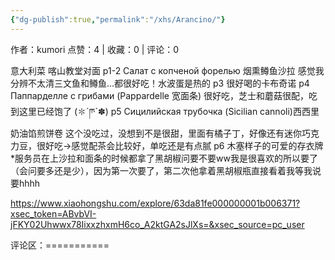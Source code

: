 ```yaml
---
{"dg-publish":true,"permalink":"/xhs/Arancino/"}
---
```


作者：kumori
点赞：4   |   收藏：0   |   评论：0

意大利菜 喀山教堂对面
p1-2 Салат с копченой форелью 烟熏鳟鱼沙拉 感觉我分辨不太清三文鱼和鳟鱼…都很好吃！水波蛋是热的
p3 很好喝的卡布奇诺
p4 Паппарделле с грибами (Pappardelle 宽面条) 很好吃，芝士和蘑菇很配，吃到这里已经饱了 (✽︎´ཫ`✽︎)
p5 Сицилийская трубочка (Sicilian cannoli)西西里奶油馅煎饼卷 这个没吃过，没想到不是很甜，里面有橘子丁，好像还有迷你巧克力豆，很好吃→感觉配茶会比较好，单吃还是有点腻
p6 木塞样子的可爱的存衣牌
*服务员在上沙拉和面条的时候都拿了黑胡椒问要不要ww我是很喜欢的所以要了（会问要多还是少），因为第一次要了，第二次他拿着黑胡椒瓶直接看着我等我说要hhhh

https://www.xiaohongshu.com/explore/63da81fe000000001b006371?xsec_token=ABvbVI-jFKY02Uhwwx78IixxzhxmH6co_A2ktGA2sJlXs=&xsec_source=pc_user

评论区：===========

